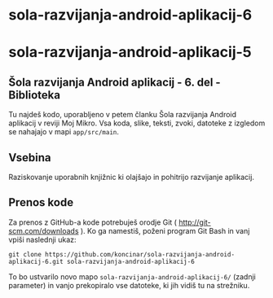 # sola-razvijanja-android-aplikacij-6
sola-razvijanja-android-aplikacij-5
=================================

Šola razvijanja Android aplikacij - 6. del - Biblioteka
------------------------------------------

Tu najdeš kodo, uporabljeno v petem članku Šola razvijanja Android aplikacij v reviji Moj Mikro.
Vsa koda, slike, teksti, zvoki, datoteke z izgledom se nahajajo v mapi `app/src/main`.

Vsebina
-------

Raziskovanje uporabnih knjižnic ki olajšajo in pohitrijo razvijanje aplikacij.


Prenos kode
-----------

Za prenos z GitHub-a kode potrebuješ orodje Git ( http://git-scm.com/downloads ). Ko ga namestiš, poženi program Git Bash in vanj vpiši naslednji ukaz:

`git clone https://github.com/koncinar/sola-razvijanja-android-aplikacij-6.git sola-razvijanja-android-aplikacij-6`

To bo ustvarilo novo mapo `sola-razvijanja-android-aplikacij-6/` (zadnji parameter) in vanjo prekopiralo vse datoteke, ki jih vidiš tu na strežniku.